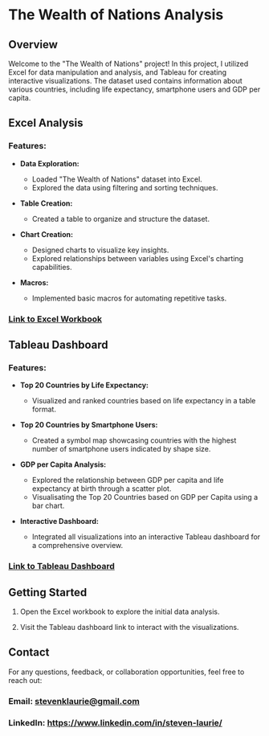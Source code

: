 # The Wealth of Nations Analysis

## Overview

Welcome to the "The Wealth of Nations" project! In this project, I utilized Excel for data manipulation and analysis, and Tableau for creating interactive visualizations. The dataset used contains information about various countries, including life expectancy, smartphone users and GDP per capita.

## Excel Analysis

### Features:

- **Data Exploration:**
  - Loaded "The Wealth of Nations" dataset into Excel.
  - Explored the data using filtering and sorting techniques.

- **Table Creation:**
  - Created a table to organize and structure the dataset.

- **Chart Creation:**
  - Designed charts to visualize key insights.
  - Explored relationships between variables using Excel's charting capabilities.

- **Macros:**
  - Implemented basic macros for automating repetitive tasks.

### [Link to Excel Workbook](https://github.com/Steven-Laurie/Excel-and-Tableau-Wealth-of-Nations-Project/blob/main/Gross%20Domestic%20Report%201.xlsm) 

## Tableau Dashboard

### Features:

- **Top 20 Countries by Life Expectancy:**
  - Visualized and ranked countries based on life expectancy in a table format.

- **Top 20 Countries by Smartphone Users:**
  - Created a symbol map showcasing countries with the highest number of smartphone users indicated by shape size.

- **GDP per Capita Analysis:**
  - Explored the relationship between GDP per capita and life expectancy at birth through a scatter plot.
  - Visualisating the Top 20 Countries based on GDP per Capita using a bar chart.

- **Interactive Dashboard:**
  - Integrated all visualizations into an interactive Tableau dashboard for a comprehensive overview.

### [Link to Tableau Dashboard](https://public.tableau.com/shared/KNCDKZQ87?:display_count=n&:origin=viz_share_link)

## Getting Started

1. Open the Excel workbook to explore the initial data analysis.

2. Visit the Tableau dashboard link to interact with the visualizations.

## Contact
For any questions, feedback, or collaboration opportunities, feel free to reach out:

### Email: stevenklaurie@gmail.com
### LinkedIn: https://www.linkedin.com/in/steven-laurie/
